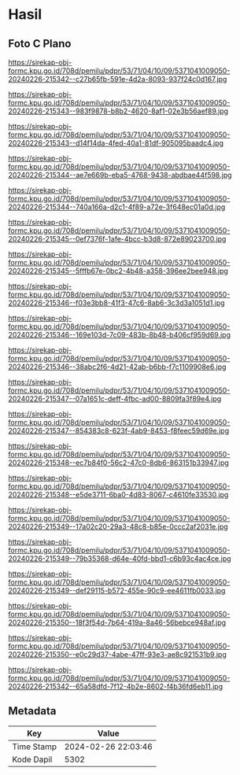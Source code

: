 # Hasil

## Foto C Plano

https://sirekap-obj-formc.kpu.go.id/708d/pemilu/pdpr/53/71/04/10/09/5371041009050-20240226-215342--c27b65fb-591e-4d2a-8093-937f24c0d167.jpg

https://sirekap-obj-formc.kpu.go.id/708d/pemilu/pdpr/53/71/04/10/09/5371041009050-20240226-215343--983f9878-b8b2-4620-8af1-02e3b56aef89.jpg

https://sirekap-obj-formc.kpu.go.id/708d/pemilu/pdpr/53/71/04/10/09/5371041009050-20240226-215343--d14f14da-4fed-40a1-81df-905095baadc4.jpg

https://sirekap-obj-formc.kpu.go.id/708d/pemilu/pdpr/53/71/04/10/09/5371041009050-20240226-215344--ae7e669b-eba5-4768-9438-abdbae44f598.jpg

https://sirekap-obj-formc.kpu.go.id/708d/pemilu/pdpr/53/71/04/10/09/5371041009050-20240226-215344--740a166a-d2c1-4f89-a72e-3f648ec01a0d.jpg

https://sirekap-obj-formc.kpu.go.id/708d/pemilu/pdpr/53/71/04/10/09/5371041009050-20240226-215345--0ef7376f-1afe-4bcc-b3d8-872e89023700.jpg

https://sirekap-obj-formc.kpu.go.id/708d/pemilu/pdpr/53/71/04/10/09/5371041009050-20240226-215345--5fffb67e-0bc2-4b48-a358-396ee2bee948.jpg

https://sirekap-obj-formc.kpu.go.id/708d/pemilu/pdpr/53/71/04/10/09/5371041009050-20240226-215346--f03e3bb8-41f3-47c6-8ab6-3c3d3a1051d1.jpg

https://sirekap-obj-formc.kpu.go.id/708d/pemilu/pdpr/53/71/04/10/09/5371041009050-20240226-215346--169e103d-7c09-483b-8b48-b406cf959d69.jpg

https://sirekap-obj-formc.kpu.go.id/708d/pemilu/pdpr/53/71/04/10/09/5371041009050-20240226-215346--38abc2f6-4d21-42ab-b6bb-f7c1109908e6.jpg

https://sirekap-obj-formc.kpu.go.id/708d/pemilu/pdpr/53/71/04/10/09/5371041009050-20240226-215347--07a1651c-deff-4fbc-ad00-8809fa3f89e4.jpg

https://sirekap-obj-formc.kpu.go.id/708d/pemilu/pdpr/53/71/04/10/09/5371041009050-20240226-215347--854383c8-623f-4ab9-8453-f8feec59d69e.jpg

https://sirekap-obj-formc.kpu.go.id/708d/pemilu/pdpr/53/71/04/10/09/5371041009050-20240226-215348--ec7b84f0-56c2-47c0-8db6-863151b33947.jpg

https://sirekap-obj-formc.kpu.go.id/708d/pemilu/pdpr/53/71/04/10/09/5371041009050-20240226-215348--e5de3711-6ba0-4d83-8067-c4610fe33530.jpg

https://sirekap-obj-formc.kpu.go.id/708d/pemilu/pdpr/53/71/04/10/09/5371041009050-20240226-215349--17a02c20-29a3-48c8-b85e-0ccc2af2031e.jpg

https://sirekap-obj-formc.kpu.go.id/708d/pemilu/pdpr/53/71/04/10/09/5371041009050-20240226-215349--79b35368-d64e-40fd-bbd1-c6b93c4ac4ce.jpg

https://sirekap-obj-formc.kpu.go.id/708d/pemilu/pdpr/53/71/04/10/09/5371041009050-20240226-215349--def29115-b572-455e-90c9-ee4611fb0033.jpg

https://sirekap-obj-formc.kpu.go.id/708d/pemilu/pdpr/53/71/04/10/09/5371041009050-20240226-215350--18f3f54d-7b64-419a-8a46-56bebce948af.jpg

https://sirekap-obj-formc.kpu.go.id/708d/pemilu/pdpr/53/71/04/10/09/5371041009050-20240226-215350--e0c29d37-4abe-47ff-93e3-ae8c921531b9.jpg

https://sirekap-obj-formc.kpu.go.id/708d/pemilu/pdpr/53/71/04/10/09/5371041009050-20240226-215342--65a58dfd-7f12-4b2e-8602-f4b36fd6eb11.jpg


## Metadata

| Key        | Value               |
| ---------- | ------------------- |
| Time Stamp | 2024-02-26 22:03:46 |
| Kode Dapil | 5302                |



